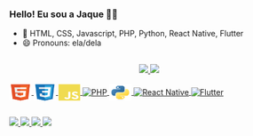 ### Hello! Eu sou a Jaque 👋😊


- 🌱 HTML, CSS, Javascript, PHP, Python, React Native, Flutter
- 😄 Pronouns: ela/dela

##

<div align="center">
  <a href="https://github.com/jacrifla">
  <img height="180em" src="https://github-readme-stats.vercel.app/api?username=jacrifla&show_icons=true&theme=dracula&include_all_commits=true&count_private=true"/>
  <img height="180em" src="https://github-readme-stats.vercel.app/api/top-langs/?username=jacrifla&layout=compact&langs_count=7&theme=dracula"/>
</div>
<div style="display: inline_block"><br>
  <img align="center" alt="HTML" height="30" width="40" src="https://raw.githubusercontent.com/devicons/devicon/master/icons/html5/html5-original.svg">
  <img align="center" alt="CSS" height="30" width="40" src="https://raw.githubusercontent.com/devicons/devicon/master/icons/css3/css3-original.svg">
  <img align="center" alt="Js" height="30" width="40" src="https://raw.githubusercontent.com/devicons/devicon/master/icons/javascript/javascript-plain.svg">
  <img align="center" alt="PHP" height="30" width="40" src="https://cdn.jsdelivr.net/gh/devicons/devicon/icons/php/php-plain.svg">
  <img align="center" alt="Python" height="30" width="40" src="https://raw.githubusercontent.com/devicons/devicon/master/icons/python/python-original.svg">
  <img align="center" alt="React Native" height="30" width="40" src="https://cdn.jsdelivr.net/gh/devicons/devicon/icons/react/react-original.svg">
  <img align="center" alt="Flutter" height="30" width="40" src="https://cdn.jsdelivr.net/gh/devicons/devicon/icons/flutter/flutter-original.svg">
</div>
  
  ##
 
<div> 
  <a href="https://facebook.com/jacrifla" target="_blank">
    <img src="https://img.shields.io/badge/-Facebook-%23E4405F?style=for-the-badge&logo=instagram&logoColor=white" target="_blank">
  </a>
  <a href="https://instagram.com/jacrifla" target="_blank">
    <img src="https://img.shields.io/badge/-Instagram-%23E4405F?style=for-the-badge&logo=instagram&logoColor=white" target="_blank">
  </a>
  <a href = "mailto:jaquelini_cris@hotmail.com">
    <img src="https://img.shields.io/badge/Microsoft_Outlook-0078D4?style=for-the-badge&logo=microsoft-outlook&logoColor=white" target="_blank">
  </a>
  <a href="https://www.linkedin.com/in/jaquelini-cristina-flavio-178762223/" target="_blank">
    <img src="https://img.shields.io/badge/-LinkedIn-%230077B5?style=for-the-badge&logo=linkedin&logoColor=white" target="_blank">
  </a> 
</div>
